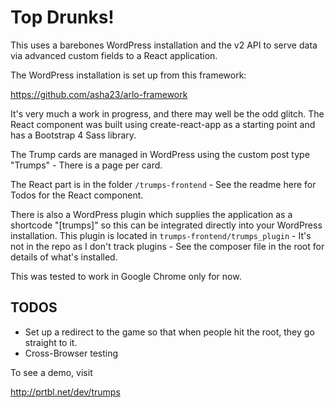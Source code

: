 # Top Drunks!

This uses a barebones WordPress installation and the v2 API to serve data via advanced custom fields to a React application.

The WordPress installation is set up from this framework:

https://github.com/asha23/arlo-framework

It's very much a work in progress, and there may well be the odd glitch. The React component was built using create-react-app as a starting point and has a Bootstrap 4 Sass library.

The Trump cards are managed in WordPress using the custom post type "Trumps" - There is a page per card.

The React part is in the folder ```/trumps-frontend``` - See the readme here for Todos for the React component.

There is also a WordPress plugin which supplies the application as a shortcode "[trumps]" so this can be integrated directly into your WordPress installation. This plugin is located in ```trumps-frontend/trumps_plugin``` - It's not in the repo as I don't track plugins - See the composer file in the root for details of what's installed.

This was tested to work in Google Chrome only for now.

## TODOS

* Set up a redirect to the game so that when people hit the root, they go straight to it.
* Cross-Browser testing

To see a demo, visit

http://prtbl.net/dev/trumps
